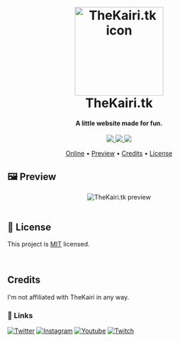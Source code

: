 <h1 align="center">
    <br>
    <a href="https://stevancorre.github.io/the-kairi.tk/">
        <img src="https://i.imgur.com/boVMAqu.png" alt="TheKairi.tk icon" width="200">
    </a>
    <br>
    TheKairi.tk
    <br>
</h1>

<h4 align="center">A little website made for fun.</h4>

<p align="center">
    <a href="https://www.w3.org/Style/CSS/">
        <img src="https://img.shields.io/badge/CSS3-1572B6?style=for-the-badge&logo=css3&logoColor=white">
    </a>
    <a href="https://www.w3.org/html/">
        <img src="https://img.shields.io/badge/HTML5-E34F26?style=for-the-badge&logo=html5&logoColor=white">
    </a>
    <a href="https://paypal.me/aiixu">
        <img src="https://img.shields.io/badge/Donate-00457C?style=for-the-badge&logo=paypal&logoColor=white">
    </a>
</p>

<p align="center">
    <a href="https://the-kairi.tk">Online</a> •
    <a href="#preview">Preview</a> •
    <a href="#credits">Credits</a> •
    <a href="#license">License</a>
</p>

## 🖼️ Preview

<div align="center">
    <img src="https://i.imgur.com/8w4JFBY.gif" alt="TheKairi.tk preview">
</div>

<br>

## 📝 License

This project is <a href="https://opensource.org/licenses/MIT">MIT</a> licensed.

<br>

## Credits

I'm not affiliated with TheKairi in any way.

### 🔗 Links

[![Twitter](https://img.shields.io/badge/Twitter-1DA1F2?style=for-the-badge&logo=twitter&logoColor=white
)](https://twitter.com/thkairi78)
[![Instagram](https://img.shields.io/badge/Instagram-E4405F?style=for-the-badge&logo=instagram&logoColor=white)](https://www.instagram.com/tk_officiel78)
[![Youtube](https://img.shields.io/badge/Youtube-FF0000?style=for-the-badge&logo=youtube&logoColor=white)](https://www.youtube.com/channel/UC704-gdkAeYFEjudxRCEAJA)
[![Twitch](https://img.shields.io/badge/Twitch-9146FF?style=for-the-badge&logo=twitch&logoColor=white)](https://www.twitch.tv/thekairi78)